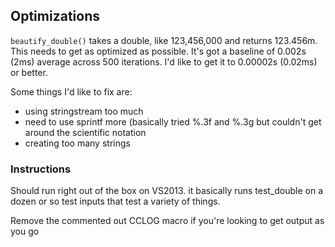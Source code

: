 ## Optimizations

`beautify_double()` takes a double, like 123,456,000 and returns 123.456m. This
needs to get as optimized as possible. It's got a baseline of 0.002s (2ms) average
across 500 iterations. I'd like to get it to 0.00002s (0.02ms) or better.

Some things I'd like to fix are:

* using stringstream too much
* need to use sprintf more (basically tried %.3f and %.3g but couldn't get
  around the scientific notation
* creating too many strings

### Instructions

Should run right out of the box on VS2013. it basically runs test_double on a
dozen or so test inputs that test a variety of things. 

Remove the commented out CCLOG macro if you're looking to get output as you go
